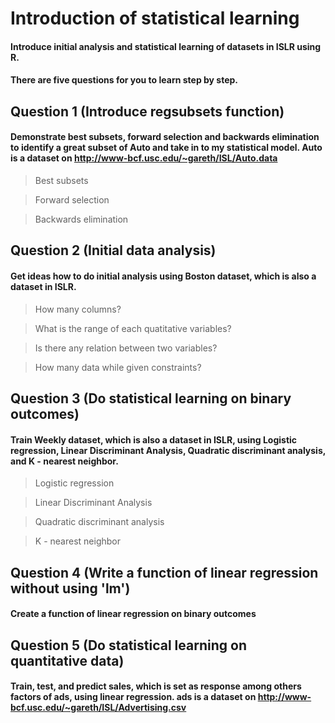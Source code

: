 # Introduction of statistical learning 

#### Introduce initial analysis and statistical learning of datasets in ISLR using R. 
#### There are five questions for you to learn step by step. 

## Question 1 (Introduce regsubsets function)
#### Demonstrate best subsets, forward selection and backwards elimination to identify a great subset of Auto and take in to my statistical model. Auto is a dataset on http://www-bcf.usc.edu/~gareth/ISL/Auto.data

> Best subsets

> Forward selection

> Backwards elimination


## Question 2 (Initial data analysis)
#### Get ideas how to do initial analysis using Boston dataset, which is also a dataset in ISLR.

> How many columns?

> What is the range of each quatitative variables?

> Is there any relation between two variables?

> How many data while given constraints?


## Question 3 (Do statistical learning on binary outcomes)
#### Train Weekly dataset, which is also a dataset in ISLR, using Logistic regression, Linear Discriminant Analysis, Quadratic discriminant analysis, and K - nearest neighbor.

> Logistic regression

> Linear Discriminant Analysis

> Quadratic discriminant analysis

> K - nearest neighbor


## Question 4 (Write a function of linear regression without using 'lm') 
#### Create a function of linear regression on binary outcomes


## Question 5 (Do statistical learning on quantitative data)
#### Train, test, and predict sales, which is set as response among others factors of ads, using linear regression. ads is a dataset on http://www-bcf.usc.edu/~gareth/ISL/Advertising.csv
